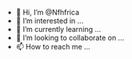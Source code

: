 - 👋 Hi, I’m @Nfhfrica
- 👀 I’m interested in ...
- 🌱 I’m currently learning ...
- 💞️ I’m looking to collaborate on ...
- 📫 How to reach me ...

<!---
Nfhfrica/Nfhfrica is a ✨ special ✨ repository because its `README.md` (this file) appears on your GitHub profile.
You can click the Preview link to take a look at your changes.
--->
